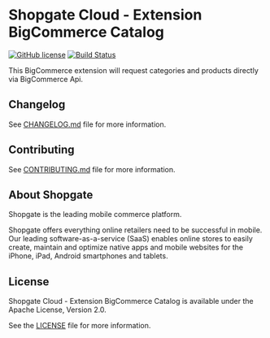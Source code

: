 

# Shopgate Cloud - Extension BigCommerce Catalog
[![GitHub license](http://dmlc.github.io/img/apache2.svg)](LICENSE.md)
[![Build Status](https://travis-ci.org/Menes1337/cloud-extension-bigcommerce-catalog.svg?branch=master)](https://travis-ci.org/menes1337/cloud-extension-bigcommerce-catalog)

This BigCommerce extension will request categories and products directly via BigCommerce Api.

## Changelog

See [CHANGELOG.md](CHANGELOG.md) file for more information.

## Contributing

See [CONTRIBUTING.md](CONTRIBUTING.md) file for more information.

## About Shopgate

Shopgate is the leading mobile commerce platform.

Shopgate offers everything online retailers need to be successful in mobile. Our leading
software-as-a-service (SaaS) enables online stores to easily create, maintain and optimize native
apps and mobile websites for the iPhone, iPad, Android smartphones and tablets.

## License

Shopgate Cloud - Extension BigCommerce Catalog is available under the Apache License, Version 2.0.

See the [LICENSE](./LICENSE.md) file for more information.
